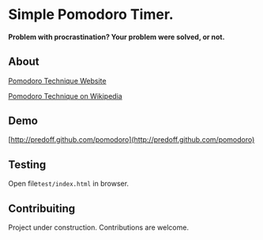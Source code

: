 # Simple Pomodoro Timer.

#### Problem with procrastination? Your problem were solved, or not.

## About

[Pomodoro Technique Website](http://www.pomodorotechnique.com/)

[Pomodoro Technique on Wikipedia](http://en.wikipedia.org/wiki/Pomodoro_Technique)

## Demo

[http://predoff.github.com/pomodoro](http://predoff.github.com/pomodoro)

## Testing

Open file`test/index.html` in browser.

## Contribuiting

Project under construction. Contributions are welcome.
